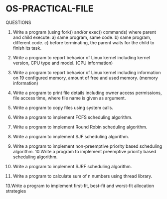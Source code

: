 # OS-PRACTICAL-FILE

QUESTIONS

1. Write a program (using fork() and/or exec() commands) where parent
and child execute:
a) same program, same code.
b) same program, different code.
c) before terminating, the parent waits for the child to finish its task.
2. Write a program to report behavior of Linux kernel including kernel
version, CPU type and model. (CPU information)
3. Write a program to report behavior of Linux kernel including
information on 19 configured memory, amount of free and used
memory. (memory information)
4. Write a program to print file details including owner access
permissions, file access time, where file name is given as argument.
5. Write a program to copy files using system calls.
6. Write a program to implement FCFS scheduling algorithm.
7. Write a program to implement Round Robin scheduling algorithm.
8. Write a program to implement SJF scheduling algorithm.
9. Write a program to implement non-preemptive priority based
scheduling algorithm.
10.Write a program to implement preemptive priority based scheduling
algorithm.
11. Write a program to implement SJRF scheduling algorithm.

12. Write a program to calculate sum of n numbers using thread library.

13.Write a program to implement first-fit, best-fit and worst-fit
allocation strategies
